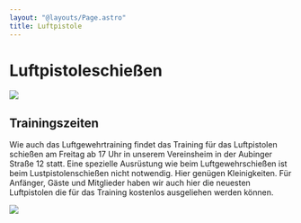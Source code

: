 ```yaml
---
layout: "@layouts/Page.astro"
title: Luftpistole
---
```


# Luftpistoleschießen

![](/images/uploads/dsc03326.jpg)

## Trainingszeiten

Wie auch das Luftgewehrtraining findet das Training für das Luftpistolen schießen am Freitag ab 17 Uhr in unserem Vereinsheim in der Aubinger Straße 12 statt. Eine spezielle Ausrüstung wie beim Luftgewehrschießen ist beim Lustpistolenschießen nicht notwendig. Hier genügen Kleinigkeiten. Für Anfänger, Gäste und Mitglieder haben wir auch hier die neuesten Luftpistolen die für das Training kostenlos ausgeliehen werden können.

![](/images/uploads/dsc03410.jpg)

